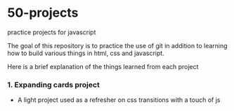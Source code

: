 # 50-projects
practice projects for javascript

The goal of this repository is to practice the use of git in addition to learning how to build various things in html, css and javascript.

Here is a brief explanation of the things learned from each project

### 1. Expanding cards project
  * A light project used as a refresher on css transitions with a touch of js
